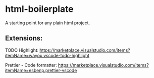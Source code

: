 # html-boilerplate

A starting point for any plain html project.

## Extensions:

TODO Highlight: https://marketplace.visualstudio.com/items?itemName=wayou.vscode-todo-highlight

Prettier - Code formatter: https://marketplace.visualstudio.com/items?itemName=esbenp.prettier-vscode
